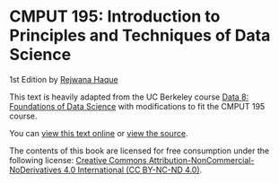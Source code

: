 # CMPUT 195: Introduction to Principles and Techniques of Data Science

1st Edition by [Rejwana Haque](https://apps.ualberta.ca/catalogue/instructor/rejwana1)

This text is heavily adapted from the UC Berkeley course [Data 8: Foundations of Data Science][data8] with modifications to fit the CMPUT 195 course.

You can [view this text online][ghpages] or [view the source][source].

[data8]: http://data8.org/
[ghpages]: https://uofa-cmput195.github.io/referencebook/
[source]: https://github.com/uofa-cmput195/referencebook

The contents of this book are licensed for free consumption under the following license:
[Creative Commons Attribution-NonCommercial-NoDerivatives 4.0 International (CC BY-NC-ND 4.0)](https://creativecommons.org/licenses/by-nc-nd/4.0/).
